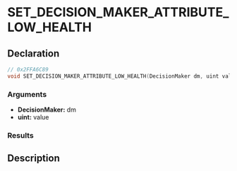 # SET_DECISION_MAKER_ATTRIBUTE_LOW_HEALTH

## Declaration
```cpp
// 0x2FFA6C89
void SET_DECISION_MAKER_ATTRIBUTE_LOW_HEALTH(DecisionMaker dm, uint value);
```

### Arguments
- **DecisionMaker:** dm
- **uint:** value

### Results

## Description
